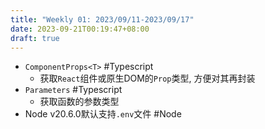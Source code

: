 ```yaml
---
title: "Weekly 01: 2023/09/11-2023/09/17"
date: 2023-09-21T00:19:47+08:00
draft: true
---
```


- `ComponentProps<T>` #Typescript
	- 获取`React`组件或原生DOM的`Prop`类型, 方便对其再封装
- `Parameters` #Typescript 
	- 获取函数的参数类型
- Node v20.6.0默认支持`.env`文件 #Node
